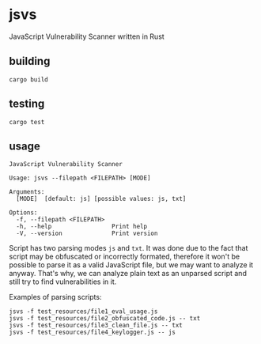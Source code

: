# jsvs
JavaScript Vulnerability Scanner written in Rust

## building

```
cargo build
```

## testing

```
cargo test
```

## usage

```
JavaScript Vulnerability Scanner

Usage: jsvs --filepath <FILEPATH> [MODE]

Arguments:
  [MODE]  [default: js] [possible values: js, txt]

Options:
  -f, --filepath <FILEPATH>  
  -h, --help                 Print help
  -V, --version              Print version

```

Script has two parsing modes `js` and `txt`.
It was done due to the fact that script may be obfuscated or incorrectly formated,
therefore it won't be possible to parse it as a valid JavaScript file, but we may want to analyze it anyway.
That's why, we can analyze plain text as an unparsed script and still try to find vulnerabilities in it.

Examples of parsing scripts:

```
jsvs -f test_resources/file1_eval_usage.js
jsvs -f test_resources/file2_obfuscated_code.js -- txt
jsvs -f test_resources/file3_clean_file.js -- txt
jsvs -f test_resources/file4_keylogger.js -- js
```